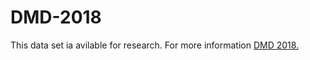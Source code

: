 # DMD-2018

This data set ia avilable for research. For more information <a href ="https://vinayakumarr.github.io/AmritaDGA/">DMD 2018.
